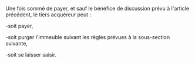 Une fois sommé de payer, et sauf le bénéfice de discussion prévu à l'article précédent, le tiers acquéreur peut :



  

-soit payer,  

  

-soit purger l'immeuble suivant les règles prévues à la sous-section suivante,  

  

-soit se laisser saisir.

